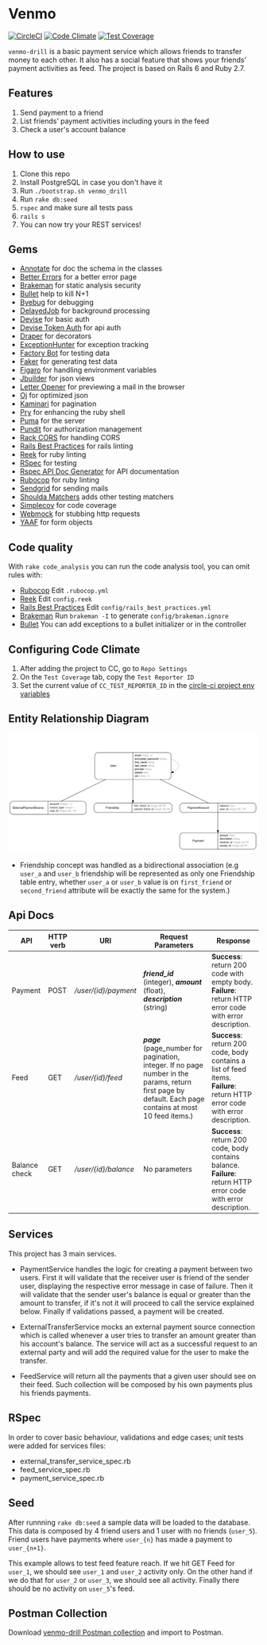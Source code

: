 # Venmo

[![CircleCI](https://circleci.com/gh/rootstrap/rails_api_base.svg?style=svg)](https://circleci.com/gh/rootstrap/rails_api_base)
[![Code Climate](https://codeclimate.com/github/rootstrap/rails_api_base/badges/gpa.svg)](https://codeclimate.com/github/rootstrap/rails_api_base)
[![Test Coverage](https://api.codeclimate.com/v1/badges/63de7f82c79f5fe82f46/test_coverage)](https://codeclimate.com/github/rootstrap/rails_api_base/test_coverage)


`venmo-drill` is a basic payment service which allows friends to transfer money to each other. It also
has a social feature that shows your friends’ payment activities as feed. The project is based on Rails 6 and Ruby 2.7.

## Features

1. Send payment to a friend
2. List friends’ payment activities including yours in the feed
3. Check a user's account balance

## How to use

1. Clone this repo
1. Install PostgreSQL in case you don't have it
1. Run `./bootstrap.sh venmo_drill`
1. Run `rake db:seed`
1. `rspec` and make sure all tests pass
1. `rails s`
1. You can now try your REST services!

## Gems

- [Annotate](https://github.com/ctran/annotate_models) for doc the schema in the classes
- [Better Errors](https://github.com/charliesome/better_errors) for a better error page
- [Brakeman](https://github.com/presidentbeef/brakeman) for static analysis security
- [Bullet](https://github.com/flyerhzm/bullet) help to kill N+1
- [Byebug](https://github.com/deivid-rodriguez/byebug) for debugging
- [DelayedJob](https://github.com/collectiveidea/delayed_job) for background processing
- [Devise](https://github.com/plataformatec/devise) for basic auth
- [Devise Token Auth](https://github.com/lynndylanhurley/devise_token_auth) for api auth
- [Draper](https://github.com/drapergem/draper) for decorators
- [ExceptionHunter](https://github.com/rootstrap/exception_hunter) for exception tracking
- [Factory Bot](https://github.com/thoughtbot/factory_bot) for testing data
- [Faker](https://github.com/stympy/faker) for generating test data
- [Figaro](https://github.com/laserlemon/figaro) for handling environment variables
- [Jbuilder](https://github.com/rails/jbuilder) for json views
- [Letter Opener](https://github.com/ryanb/letter_opener) for previewing a mail in the browser
- [Oj](https://github.com/ohler55/oj) for optimized json
- [Kaminari](https://github.com/kaminari/kaminari) for pagination
- [Pry](https://github.com/pry/pry) for enhancing the ruby shell
- [Puma](https://github.com/puma/puma) for the server
- [Pundit](https://github.com/varvet/pundit) for authorization management
- [Rack CORS](https://github.com/cyu/rack-cors) for handling CORS
- [Rails Best Practices](https://github.com/flyerhzm/rails_best_practices) for rails linting
- [Reek](https://github.com/troessner/reek) for ruby linting
- [RSpec](https://github.com/rspec/rspec) for testing
- [Rspec API Doc Generator](https://github.com/zipmark/rspec_api_documentation) for API documentation
- [Rubocop](https://github.com/bbatsov/rubocop/) for ruby linting
- [Sendgrid](https://github.com/stephenb/sendgrid) for sending mails
- [Shoulda Matchers](https://github.com/thoughtbot/shoulda-matchers) adds other testing matchers
- [Simplecov](https://github.com/colszowka/simplecov) for code coverage
- [Webmock](https://github.com/bblimke/webmock) for stubbing http requests
- [YAAF](https://github.com/rootstrap/yaaf) for form objects

## Code quality

With `rake code_analysis` you can run the code analysis tool, you can omit rules with:

- [Rubocop](https://github.com/bbatsov/rubocop/blob/master/config/default.yml) Edit `.rubocop.yml`
- [Reek](https://github.com/troessner/reek#configuration-file) Edit `config.reek`
- [Rails Best Practices](https://github.com/flyerhzm/rails_best_practices#custom-configuration) Edit `config/rails_best_practices.yml`
- [Brakeman](https://github.com/presidentbeef/brakeman) Run `brakeman -I` to generate `config/brakeman.ignore`
- [Bullet](https://github.com/flyerhzm/bullet#whitelist) You can add exceptions to a bullet initializer or in the controller

## Configuring Code Climate
1. After adding the project to CC, go to `Repo Settings`
1. On the `Test Coverage` tab, copy the `Test Reporter ID`
1. Set the current value of `CC_TEST_REPORTER_ID` in the [circle-ci project env variables](https://circleci.com/docs/2.0/env-vars/#setting-an-environment-variable-in-a-project)

## Entity Relationship Diagram

<img src="https://github.com/nicofh/venmo-drill/blob/master/erd.png"/>

* Friendship concept was handled as a bidirectional association (e.g `user_a` and `user_b` friendship will be represented as only one Friendship table entry, whether `user_a` or `user_b` value is on `first_friend` or `second_friend` attribute will be exactly the same for the system.)

## Api Docs

<table>
    <thead>
        <tr>
            <th>API</th>
            <th>HTTP verb</th>
            <th>URI</th>
            <th>Request Parameters</th>
            <th>Response</th>
        </tr>
    </thead>
    <tbody>
        <tr>
            <td>Payment</td>
            <td>POST</td>
            <td><i>/user/{id}/payment</i></td>
            <td><i><b>friend_id</b></i> (integer), <i><b>amount</b></i> (float), <i><b>description</b></i> (string)</td>
            <td><b>Success</b>: return 200 code with empty body.<br>
                <b>Failure</b>: return HTTP error code with error description.</td>
        </tr>
        <tr>
            <td>Feed</td>
            <td>GET</td>
            <td><i>/user/{id}/feed</i></td>
            <td><i><b>page</b></i> (page_number for pagination, integer. If no page number in the params,       return first page by default. Each page contains at most 10 feed items.) </td>
            <td><b>Success</b>: return 200 code, body contains a list of feed items.<br>
                <b>Failure</b>: return HTTP error code with error description.</td>
        </tr>
        <tr>
            <td>Balance check</td>
            <td>GET</td>
            <td><i>/user/{id}/balance</i></td>
            <td>No parameters</td>
            <td><b>Success</b>: return 200 code, body contains balance.<br>
                <b>Failure</b>: return HTTP error code with error description.</td>
        </tr>
    </tbody>
</table>

## Services

This project has 3 main services.
- PaymentService handles the logic for creating a payment between two users. First it will validate that the receiver user is friend of the sender user, displaying the respective error message in case of failure. Then it will validate that the sender user's balance is equal or greater than the amount to transfer, if it's not it will proceed to call the service explained below. Finally if validations passed, a payment will be created.

- ExternalTransferService mocks an external payment source connection which is called whenever a user tries to transfer an amount greater than his account's balance. The service will act as a successful request to an external party and will add the required value for the user to make the transfer.

- FeedService will return all the payments that a given user should see on their feed. Such collection will be composed by his own payments plus his friends payments.

## RSpec

In order to cover basic behaviour, validations and edge cases; unit tests were added for services files:
- external_transfer_service_spec.rb
- feed_service_spec.rb
- payment_service_spec.rb

## Seed

After runnning `rake db:seed` a sample data will be loaded to the database. This data is composed by
4 friend users and 1 user with no friends (`user_5`). Friend users have payments where `user_{n}` has made a payment to `user_{n+1}`.

This example allows to test feed feature reach. If we hit GET Feed for `user_1`, we should see `user_1` and `user_2` activity only. On the other hand if we do that for `user_2` or `user_3`, we should see all activity.
Finally there should be no activity on `user_5`'s feed.


## Postman Collection

Download [venmo-drill Postman collection](https://github.com/nicofh/venmo-drill/blob/master/Venmo.postman_collection.json) and import to Postman.
